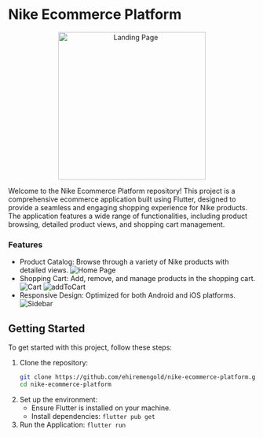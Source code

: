 # Nike Ecommerce Platform
  <!-- ![Landing Page](appScreenshots/landing.jpg) -->
  <p align="center">
    <img src="appScreenshots/landing.jpg" alt="Landing Page" width="300"/>
  </p>
Welcome to the Nike Ecommerce Platform repository! This project is a comprehensive ecommerce application built using Flutter, designed to provide a seamless and engaging shopping experience for Nike products. The application features a wide range of functionalities, including product browsing, detailed product views, and shopping cart management.

### Features
- Product Catalog: Browse through a variety of Nike products with detailed views.
  ![Home Page](appScreenshots/home.jpg)
- Shopping Cart: Add, remove, and manage products in the shopping cart.
  ![Cart](appScreenshots/addedToCart.jpg) ![addToCart](appScreenshots/cart.jpg) 
- Responsive Design: Optimized for both Android and iOS platforms.
![Sidebar](appScreenshots/sidebar.jpg) 
## Getting Started
  To get started with this project, follow these steps:

  1. Clone the repository:
      ```bash
      git clone https://github.com/ehiremengold/nike-ecommerce-platform.git
      cd nike-ecommerce-platform

  2. Set up the environment:
     - Ensure Flutter is installed on your machine.
     - Install dependencies: `flutter pub get`
  3. Run the Application:  `flutter run`

